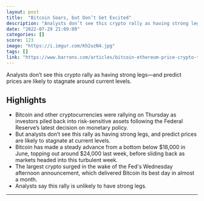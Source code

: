 ```yaml
---
layout: post
title:  "Bitcoin Soars, but Don’t Get Excited"
description: "Analysts don’t see this crypto rally as having strong legs—and predict prices are likely to stagnate around current levels."
date: "2022-07-29 21:09:09"
categories: []
score: 123
image: "https://i.imgur.com/Kh2uzN4.jpg"
tags: []
link: "https://www.barrons.com/articles/bitcoin-ethereum-price-crypto-today-51659007155"
---
```


Analysts don’t see this crypto rally as having strong legs—and predict prices are likely to stagnate around current levels.

## Highlights

- Bitcoin and other cryptocurrencies were rallying on Thursday as investors piled back into risk-sensitive assets following the Federal Reserve’s latest decision on monetary policy.
- But analysts don’t see this rally as having strong legs, and predict prices are likely to stagnate at current levels.
- Bitcoin has made a steady advance from a bottom below $18,000 in June, topping out around $24,000 last week, before sliding back as markets headed into this turbulent week.
- The largest crypto surged in the wake of the Fed's Wednesday afternoon announcement, which delivered Bitcoin its best day in almost a month.
- Analysts say this rally is unlikely to have strong legs.

---
